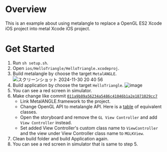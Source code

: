# Overview
This is an example about using metalangle to replace a OpenGL ES2 Xcode iOS project into metal Xcode iOS project.

# Get Started
1. Run `sh setup.sh`.
2. Open `ios/HelloTriangle/HelloTriangle.xcodeproj`.
3. Build metalangle by choose the target `MetalANGLE`.
![スクリーンショット 2024-11-30 20 40 56](https://github.com/user-attachments/assets/7a3fc076-b465-43fd-9e0b-a1d8e0bdaa8f)
4. Build application by choose the target `HelloTriangle`.
![image](https://github.com/user-attachments/assets/404bbb9e-8d15-4570-b500-dc3d0df41d81)
5. You can see a red screen in simulator.
6. Make change like commit [`011a9b89a56234a5486c41046b1a2e1871029cc7`](https://github.com/susan31213-a/metalangle-objective-c-test/commit/011a9b89a56234a5486c41046b1a2e1871029cc7)
   - Link MetalANGLE.framework to the project.
   - Change OpenGL API to metalangle API. Here is a [table](https://github.com/kakashidinho/metalangle/blob/master/src/libANGLE/renderer/metal/DevSetup.md#porting-from-apples-eagl--glkit-to-mglkit) of equivalent classes.
   - Open the storyboard and remove the `GL View Controller` and add `View Controller` instead.
   - Set added View Controller's custom class name to `ViewController` and the view under View Controller class name to `MGLKView`.
7. Clean build folder and build Application again.
8. You can see a red screen in simulator that is same to step 5.
